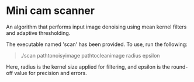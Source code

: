 # Mini cam scanner
An algorithm that performs input image denoising using mean kernel filters and adaptive thresholding.

The executable named 'scan' has been provided. To use, run the following:

>./scan pathtonoisyimage pathtocleanimage radius epsilon

Here, radius is the kernel size applied for filtering, and epsilon is the round-off value for precision and errors.   
